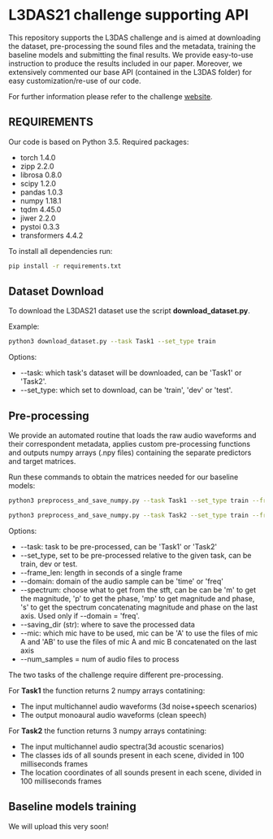 # L3DAS21 challenge supporting API
This repository supports the L3DAS challenge and is aimed at downloading the dataset, pre-processing the sound files and the metadata, training the baseline models and submitting the final results.
We provide easy-to-use instruction to produce the results included in our paper.
Moreover, we extensively commented our base API (contained in the L3DAS folder) for easy customization/re-use of our code.

For further information please refer to the challenge [website](https://sites.google.com/uniroma1.it/l3das/home?authuser=0).



## REQUIREMENTS
Our code is based on Python 3.5.
Required packages:
* torch 1.4.0
* zipp 2.2.0
* librosa 0.8.0
* scipy 1.2.0
* pandas 1.0.3
* numpy 1.18.1
* tqdm 4.45.0
* jiwer 2.2.0
* pystoi 0.3.3
* transformers 4.4.2

To install all dependencies run:
```bash
pip install -r requirements.txt
```
## Dataset Download
To download the L3DAS21 dataset use the script **download_dataset.py**.

Example:
```bash
python3 download_dataset.py --task Task1 --set_type train
```
Options:
* --task: which task's dataset will be downloaded, can be 'Task1' or 'Task2'.
* --set_type: which set to download, can be 'train', 'dev' or 'test'.

## Pre-processing
We provide an automated routine that loads the raw audio waveforms and their correspondent metadata, applies custom pre-processing functions and outputs numpy arrays (.npy files) containing the separate predictors and target matrices.

Run these commands to obtain the matrices needed for our baseline models:
```bash
python3 preprocess_and_save_numpy.py --task Task1 --set_type train --frame_len=20 --domain time --spectrum s --mic AB --num_samples 1 --saving_dir processed

python3 preprocess_and_save_numpy.py --task Task2 --set_type train --frame_len=20 --domain freq --spectrum s --mic AB --num_samples 1 --saving_dir processed
```

Options:
* --task: task to be pre-processed, can be 'Task1' or 'Task2'
* --set_type, set to be pre-processed relative to the given task, can be train, dev or test.
* --frame_len: length in seconds of a single frame
* --domain: domain of the audio sample can be 'time' or 'freq'
* --spectrum: choose what to get from the stft, can be can be 'm' to get the magnitude,  'p' to get the phase,  'mp' to get magnitude and phase,  's' to get the spectrum concatenating magnitude and phase on the last axis. Used only if --domain = 'freq'.
* --saving_dir (str): where to save the processed data
* --mic:  which mic have to be used, mic can be 'A' to use the files of mic A and  'AB' to use the files of mic A and mic B concatenated on the last axis
* --num_samples = num of audio files to process

The two tasks of the challenge require different pre-processing.

For **Task1** the function returns 2 numpy arrays contatining:
* The input multichannel audio waveforms (3d noise+speech scenarios)
* The output monoaural audio waveforms (clean speech)

For **Task2** the function returns 3 numpy arrays contatining:
* The input multichannel audio spectra(3d acoustic scenarios)
* The classes ids of all sounds present in each scene, divided in 100 milliseconds frames
* The location coordinates of all sounds present in each scene, divided in 100 milliseconds frames


## Baseline models training
We will upload this very soon!
